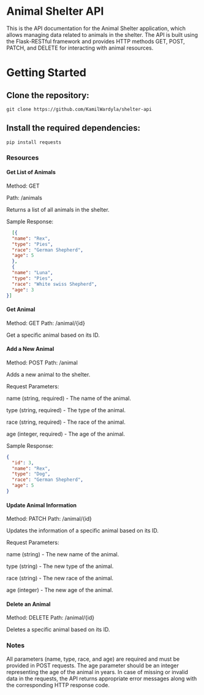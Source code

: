 # Animal Shelter API

This is the API documentation for the Animal Shelter application, which allows managing data related to animals in the
shelter. The API is built using the Flask-RESTful framework and provides HTTP methods GET, POST, PATCH, and DELETE for
interacting with animal resources.
 # Getting Started #
## Clone the repository:
```
git clone https://github.com/KamilWardyla/shelter-api
```
## Install the required dependencies:

```
pip install requests
```

### Resources ####

#### Get List of Animals ####

Method: GET

Path: /animals

Returns a list of all animals in the shelter.

Sample Response:

```json
  [{
  "name": "Rex",
  "type": "Pies",
  "race": "German Shepherd",
  "age": 5
  },  
  {
  "name": "Luna",
  "type": "Pies",
  "race": "White swiss Shepherd",
  "age": 3
}]
```
#### Get Animal ###
Method: GET
Path: /animal/{id}

Get a specific animal based on its ID.


#### Add a New Animal #####
Method: POST
Path: /animal

Adds a new animal to the shelter.

Request Parameters:

name (string, required) - The name of the animal.

type (string, required) - The type of the animal.

race (string, required) - The race of the animal.

age (integer, required) - The age of the animal.

Sample Response:
```json
{
  "id": 3,
  "name": "Rex",
  "type": "Dog",
  "race": "German Shepherd",
  "age": 5
}
```
#### Update Animal Information ####
Method: PATCH
Path: /animal/{id}

Updates the information of a specific animal based on its ID.

Request Parameters:

name (string) - The new name of the animal.

type (string) - The new type of the animal.

race (string) - The new race of the animal.

age (integer) - The new age of the animal.


#### Delete an Animal ###
Method: DELETE
Path: /animal/{id}

Deletes a specific animal based on its ID.

### Notes ###
All parameters (name, type, race, and age) are required and must be provided in POST requests.
The age parameter should be an integer representing the age of the animal in years.
In case of missing or invalid data in the requests, the API returns appropriate error messages along with the corresponding HTTP response code.

